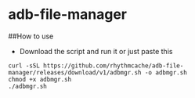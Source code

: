 # adb-file-manager

##How to use
- Download the script and run it
or just paste this
```
curl -sSL https://github.com/rhythmcache/adb-file-manager/releases/download/v1/adbmgr.sh -o adbmgr.sh
chmod +x adbmgr.sh
./adbmgr.sh
```
